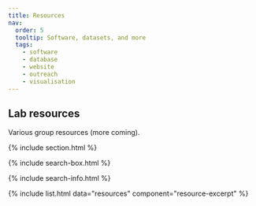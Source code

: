 ```yaml
---
title: Resources
nav:
  order: 5
  tooltip: Software, datasets, and more
  tags: 
    - software
    - database
    - website
    - outreach
    - visualisation
---
```


## Lab resources

Various group resources (more coming).

{% include section.html %}

{% include search-box.html %}

{% include search-info.html %}

{% include list.html data="resources" component="resource-excerpt" %}
